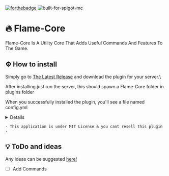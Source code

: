 [![forthebadge](https://forthebadge.com/images/badges/made-with-java.svg)](https://forthebadge.com)
![built-for-spigot-mc](https://user-images.githubusercontent.com/102294006/234592194-a27f6db5-0005-4999-81fd-cc4feb0f060a.svg)


# 🔥 Flame-Core
Flame-Core Is A Utility Core That Adds Useful Commands And Features To The Game.

## ⚙ How to install
Simply go to [The Latest Release](https://github.com/Flame-Development/Flame-Core/releases/latest) and download the plugin for your server.\

After installing just run the server, this should spawn a Flame-Core folder in plugins folder

When you successfully installed the plugin, you'll see a file named config.yml

<details>

1. Download the plugin 
1. Run the server
1. Edit configuration values 
1. Enjoy!

</details>

```
- This application is under MIT License & you cant resell this plugin -
```


## 💡 ToDo and ideas
Any ideas can be suggested [here!](https://github.com/Flame-Development/Flame-Core/discussions/categories/ideas)
 - [ ] Add Commands
